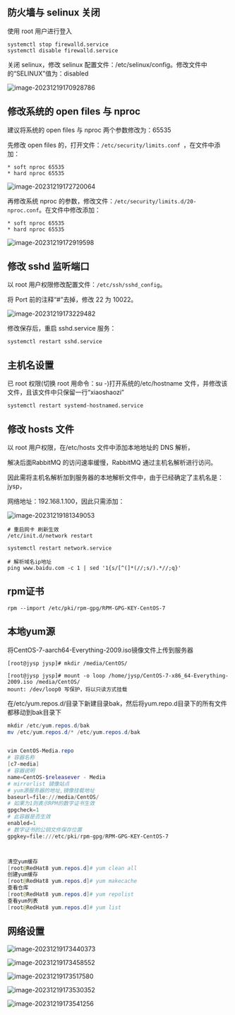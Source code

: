  

## 防火墙与 selinux 关闭

使用 root 用户进行登入

```
systemctl stop firewalld.service
systemctl disable firewalld.service
```

关闭 selinux，修改 selinux 配置文件：/etc/selinux/config。修改文件中的“SELINUX”值为：disabled

![image-20231219170928786](./images/image-20231219170928786.png)

## 修改系统的 open files 与 nproc

建议将系统的 open files 与 nproc 两个参数修改为：65535

先修改 open files 的，打开文件：`/etc/security/limits.conf `，在文件中添加：

```
* soft nproc 65535
* hard nproc 65535
```

![image-20231219172720064](./images/image-20231219172720064.png)

再修改系统 nproc 的参数，修改文件：`/etc/security/limits.d/20-nproc.conf`。在文件中修改添加：

```
* soft nproc 65535
* hard nproc 65535
```

![image-20231219172919598](./images/image-20231219172919598.png)

## 修改 sshd 监听端口

以 root 用户权限修改配置文件：`/etc/ssh/sshd_config`。

将 Port 前的注释“#”去掉，修改 22 为 10022。

![image-20231219173229482](./images/image-20231219173229482.png)

修改保存后，重启 sshd.service 服务：

```
systemctl restart sshd.service
```

## 主机名设置

已 root 权限(切换 root 用命令：su -)打开系统的/etc/hostname 文件，并修改该文件，且该文件中只保留一行“xiaoshaozi”

```
systemctl restart systemd-hostnamed.service 
```

## 修改 hosts 文件

以 root 用户权限，在/etc/hosts 文件中添加本地地址的 DNS 解析，

解决后面RabbitMQ 的访问速率缓慢，RabbitMQ 通过主机名解析进行访问。

因此需将主机名解析加到服务器的本地解析文件中，由于已经确定了主机名是：jysp，

网络地址：192.168.1.100，因此只需添加：

![image-20231219181349053](./images/image-20231219181349053.png)

```
# 重启网卡 刷新生效
/etc/init.d/network restart

systemctl restart network.service

# 解析域名ip地址
ping www.baidu.com -c 1 | sed '1{s/[^(]*(//;s/).*//;q}'
```



## rpm证书

```
rpm --import /etc/pki/rpm-gpg/RPM-GPG-KEY-CentOS-7
```

## 本地yum源

将CentOS-7-aarch64-Everything-2009.iso镜像文件上传到服务器

```
[root@jysp jysp]# mkdir /media/CentOS/

[root@jysp jysp]# mount -o loop /home/jysp/CentOS-7-x86_64-Everything-2009.iso /media/CentOS/
mount: /dev/loop0 写保护，将以只读方式挂载
```

在/etc/yum.repos.d/目录下新建目录bak，然后将yum.repo.d目录下的所有文件都移动到bak目录下

```powershell
mkdir /etc/yum.repos.d/bak
mv /etc/yum.repos.d/* /etc/yum.repos.d/bak


vim CentOS-Media.repo
# 容器名称
[c7-media]
# 容器说明
name=CentOS-$releasever - Media
# mirrorlist 镜像站点
# yum源服务器的地址,镜像挂载地址
baseurl=file:///media/CentOS/
# 如果为1则表示RPM的数字证书生效
gpgcheck=1
# 此容器是否生效
enabled=1
# 数字证书的公钥文件保存位置
gpgkey=file:///etc/pki/rpm-gpg/RPM-GPG-KEY-CentOS-7



清空yum缓存
[root@RedHat8 yum.repos.d]# yum clean all
创建yum缓存
[root@RedHat8 yum.repos.d]# yum makecache
查看仓库
[root@RedHat8 yum.repos.d]# yum repolist
查看yum列表
[root@RedHat8 yum.repos.d]# yum list
```



## 网络设置

![image-20231219173440373](./images/image-20231219173440373.png)

![image-20231219173458552](./images/image-20231219173458552.png)

![image-20231219173517580](./images/image-20231219173517580.png)

![image-20231219173530352](./images/image-20231219173530352.png)

![image-20231219173541256](./images/image-20231219173541256.png)